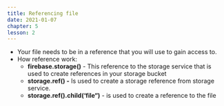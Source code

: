 ```yaml
---
title: Referencing file
date: 2021-01-07
chapter: 5
lesson: 2
---
```


* Your file needs to be in a reference that you will use to gain access to.
* How reference work:
  * **firebase.storage()** - This reference to the storage service that is used to create references in your storage bucket
  * **storage.ref() -** Is used to create a storage reference from storage service.
  * **storage.ref().child(‘file“)** - is used to create a reference to the file 

